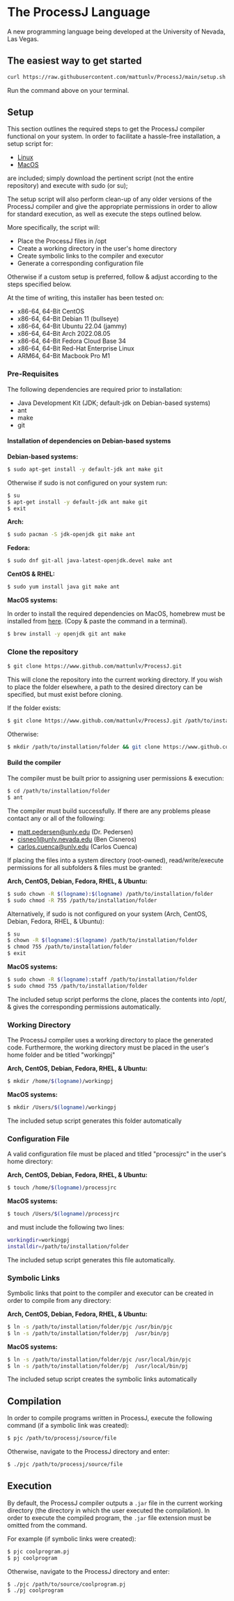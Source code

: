 # The ProcessJ Language

A new programming language being developed at the University of Nevada, Las Vegas.

## The easiest way to get started

```bash
curl https://raw.githubusercontent.com/mattunlv/ProcessJ/main/setup.sh >> setup.sh && chmod a+x setup.sh && ./setup.sh
```

Run the command above on your terminal.

## Setup

This section outlines the required steps to get the ProcessJ compiler functional on your system.
In order to facilitate a hassle-free installation, a setup script for:

- [Linux](https://github.com/mattunlv/ProcessJ/blob/main/setup.sh)
- [MacOS](https://github.com/mattunlv/ProcessJ/blob/main/macos_setup.sh)

are included; simply download the pertinent script (not the entire repository) and execute with sudo (or su);

The setup script will also perform clean-up of any older versions of the ProcessJ compiler and give the
appropriate permissions in order to allow for standard execution, as well as execute the steps outlined
below.

More specifically, the script will:

- Place the ProcessJ files in /opt
- Create a working directory in the user's home directory
- Create symbolic links to the compiler and executor
- Generate a corresponding configuration file

Otherwise if a custom setup is preferred, follow & adjust according to the steps specified below.

At the time of writing, this installer has been tested on:

- x86-64, 64-Bit CentOS
- x86-64, 64-Bit Debian 11 (bullseye)
- x86-64, 64-Bit Ubuntu 22.04 (jammy)
- x86-64, 64-Bit Arch 2022.08.05
- x86-64, 64-Bit Fedora Cloud Base 34
- x86-64, 64-Bit Red-Hat Enterprise Linux
- ARM64,  64-Bit Macbook Pro M1


### Pre-Requisites

The following dependencies are required prior to installation:

- Java Development Kit (JDK; default-jdk on Debian-based systems)
- ant
- make
- git

#### Installation of dependencies on Debian-based systems

**Debian-based systems:**

```bash
$ sudo apt-get install -y default-jdk ant make git
```

Otherwise if sudo is not configured on your system run:

```bash
$ su
$ apt-get install -y default-jdk ant make git
$ exit
```

**Arch:**

```bash
$ sudo pacman -S jdk-openjdk git make ant
```

**Fedora:**

```bash
$ sudo dnf git-all java-latest-openjdk.devel make ant
```

**CentOS & RHEL:**

```bash
$ sudo yum install java git make ant
```

**MacOS systems:**

In order to install the required dependencies on MacOS, homebrew must be installed from [here](https://brew.sh).
(Copy & paste the command in a terminal).

```bash
$ brew install -y openjdk git ant make
```

### Clone the repository

```bash
$ git clone https://www.github.com/mattunlv/ProcessJ.git
```
This will clone the repository into the current working directory. If you wish to place the folder elsewhere,
a path to the desired directory can be specified, but must exist before cloning.

If the folder exists:

```bash
$ git clone https://www.github.com/mattunlv/ProcessJ.git /path/to/installation/folder
```

Otherwise:

```bash
$ mkdir /path/to/installation/folder && git clone https://www.github.com/mattunlv/ProcessJ.git /path/to/installation/folder
```

#### Build the compiler

The compiler must be built prior to assigning user permissions & execution:

```bash
$ cd /path/to/installation/folder
$ ant
```

The compiler must build successfully. If there are any problems please contact any or all of the following:

- matt.pedersen@unlv.edu (Dr. Pedersen)
- cisneo1@unlv.nevada.edu (Ben Cisneros)
- carlos.cuenca@unlv.edu (Carlos Cuenca)

If placing the files into a system directory (root-owned), read/write/execute permissions for all subfolders & files
must be granted:

**Arch, CentOS, Debian, Fedora, RHEL, & Ubuntu:**

```bash
$ sudo chown -R $(logname):$(logname) /path/to/installation/folder
$ sudo chmod -R 755 /path/to/installation/folder
```

Alternatively, if sudo is not configured on your system (Arch, CentOS, Debian, Fedora, RHEL, & Ubuntu):

```bash
$ su
$ chown -R $(logname):$(logname) /path/to/installation/folder
$ chmod 755 /path/to/installation/folder
$ exit
```

**MacOS systems:**

```bash
$ sudo chown -R $(logname):staff /path/to/installation/folder
$ sudo chmod 755 /path/to/installation/folder
```

The included setup script performs the clone, places the contents into /opt/, & gives the corresponding permissions automatically.

### Working Directory

The ProcessJ compiler uses a working directory to place the generated code. Furthermore, the working directory 
must be placed in the user's home folder and be titled "workingpj"

**Arch, CentOS, Debian, Fedora, RHEL, & Ubuntu:**

```bash
$ mkdir /home/$(logname)/workingpj
```

**MacOS systems:**

```bash
$ mkdir /Users/$(logname)/workingpj
```

The included setup script generates this folder automatically

### Configuration File

A valid configuration file must be placed and titled "processjrc" in the user's home directory:

**Arch, CentOS, Debian, Fedora, RHEL, & Ubuntu:**

```bash
$ touch /home/$(logname)/processjrc
```

**MacOS systems:**

```bash
$ touch /Users/$(logname)/processjrc
```

and must include the following two lines:

```bash
workingdir=workingpj
installdir=/path/to/installation/folder
```

The included setup script generates this file automatically.

### Symbolic Links

Symbolic links that point to the compiler and executor can be created in order to compile from any directory:

**Arch, CentOS, Debian, Fedora, RHEL, & Ubuntu:**

```bash
$ ln -s /path/to/installation/folder/pjc /usr/bin/pjc
$ ln -s /path/to/installation/folder/pj  /usr/bin/pj
```

**MacOS systems:**

```bash
$ ln -s /path/to/installation/folder/pjc /usr/local/bin/pjc
$ ln -s /path/to/installation/folder/pj  /usr/local/bin/pj
```

The included setup script creates the symbolic links automatically

## Compilation

In order to compile programs written in ProcessJ, execute the following command (if a symbolic link was created):

```bash
$ pjc /path/to/processj/source/file
```

Otherwise, navigate to the ProcessJ directory and enter:

```bash
$ ./pjc /path/to/processj/source/file
```

## Execution

By default, the ProcessJ compiler outputs a `.jar` file in the current working directory (the directory in which the user executed the compilation).
In order to execute the compiled program, the `.jar` file extension must be omitted from the command.

For example (if symbolic links were created):

```bash
$ pjc coolprogram.pj
$ pj coolprogram
```

Otherwise, navigate to the ProcessJ directory and enter:

```bash
$ ./pjc /path/to/source/coolprogram.pj
$ ./pj coolprogram
```
